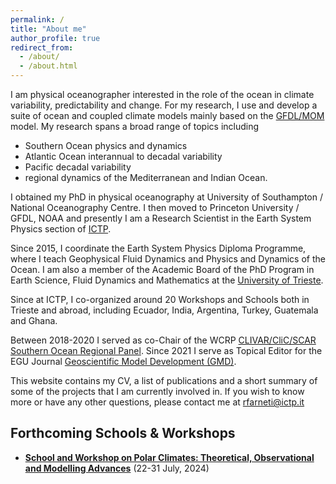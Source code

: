 ```yaml
---
permalink: /
title: "About me"
author_profile: true
redirect_from: 
  - /about/
  - /about.html
---
```


I am physical oceanographer interested in the role of the ocean in climate variability, predictability and change. For my research, I use and develop a suite of ocean and coupled climate models mainly based on the [GFDL/MOM](https://github.com/mom-ocean) model. My research spans a broad range of topics including 

* Southern Ocean physics and dynamics
* Atlantic Ocean interannual to decadal variability
* Pacific decadal variability
* regional dynamics of the Mediterranean and Indian Ocean. 

I obtained my PhD in physical oceanography at University of Southampton / National Oceanography Centre. I then moved to Princeton University / GFDL, NOAA and presently I am a Research Scientist in the Earth System Physics section of [ICTP](https://www.ictp.it/esp).

Since 2015, I coordinate the Earth System Physics Diploma Programme, where I teach Geophysical Fluid Dynamics and Physics and Dynamics of the Ocean. I am also a member of the Academic Board of the PhD Program in Earth Science, Fluid Dynamics and Mathematics at the [University of Trieste](https://web.units.it/dottorato/esfm/).

Since at ICTP, I co-organized around 20 Workshops and Schools both in Trieste and abroad, including Ecuador, India, Argentina, Turkey, Guatemala and Ghana.

Between 2018-2020 I served as co-Chair of the WCRP [CLIVAR/CliC/SCAR Southern Ocean Regional Panel](https://www.clivar.org/clivar-panels/southern). Since 2021 I serve as Topical Editor for the EGU Journal [Geoscientific Model Development (GMD)](https://www.geoscientific-model-development.net/).

This website contains my CV, a list of publications and a short summary of some of the projects that I am currently
involved in.  If you wish to know more or have any other questions,
please contact me at
[rfarneti@ictp.it](mailto:rfarneti@ictp.it)

## Forthcoming Schools & Workshops

* **[School and Workshop on Polar Climates: Theoretical, Observational and Modelling Advances](https://indico.ictp.it/event/10498/)** (22-31 July, 2024)

  




